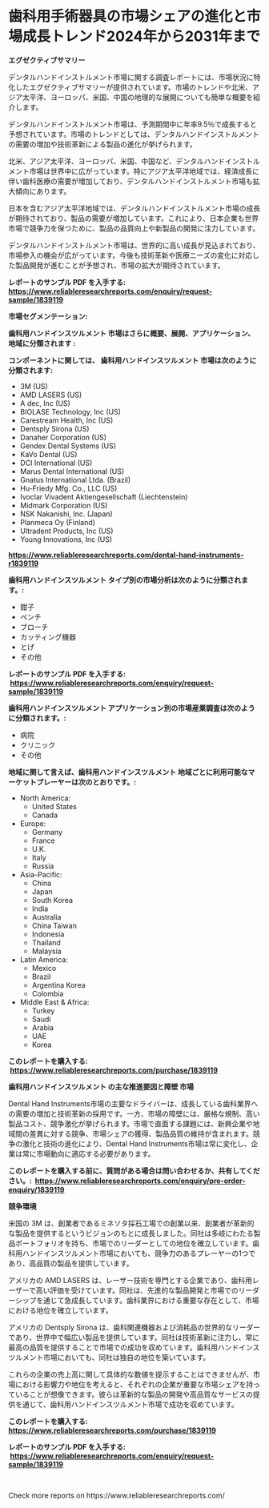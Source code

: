 <p><h1>歯科用手術器具の市場シェアの進化と市場成長トレンド2024年から2031年まで</h1></p><p><strong>エグゼクティブサマリー</strong></p>
<p><p>デンタルハンドインストルメント市場に関する調査レポートには、市場状況に特化したエグゼクティブサマリーが提供されています。市場のトレンドや北米、アジア太平洋、ヨーロッパ、米国、中国の地理的な展開についても簡単な概要を紹介します。</p><p>デンタルハンドインストルメント市場は、予測期間中に年率9.5％で成長すると予想されています。市場のトレンドとしては、デンタルハンドインストルメントの需要の増加や技術革新による製品の進化が挙げられます。</p><p>北米、アジア太平洋、ヨーロッパ、米国、中国など、デンタルハンドインストルメント市場は世界中に広がっています。特にアジア太平洋地域では、経済成長に伴い歯科医療の需要が増加しており、デンタルハンドインストルメント市場も拡大傾向にあります。</p><p>日本を含むアジア太平洋地域では、デンタルハンドインストルメント市場の成長が期待されており、製品の需要が増加しています。これにより、日本企業も世界市場で競争力を保つために、製品の品質向上や新製品の開発に注力しています。</p><p>デンタルハンドインストルメント市場は、世界的に高い成長が見込まれており、市場参入の機会が広がっています。今後も技術革新や医療ニーズの変化に対応した製品開発が進むことが予想され、市場の拡大が期待されています。</p></p>
<p><strong>レポートのサンプル PDF を入手する: <a href="https://www.reliableresearchreports.com/enquiry/request-sample/1839119">https://www.reliableresearchreports.com/enquiry/request-sample/1839119</a></strong></p>
<p><strong>市場セグメンテーション:</strong></p>
<p><strong> 歯科用ハンドインスツルメント 市場はさらに概要、展開、アプリケーション、地域に分類されます :</strong></p>
<p><strong>コンポーネントに関しては、 歯科用ハンドインスツルメント 市場は次のように分類されます: &nbsp;</strong></p>
<p><ul><li>3M (US)</li><li>AMD LASERS (US)</li><li>A dec, Inc (US)</li><li>BIOLASE Technology, Inc (US)</li><li>Carestream Health, Inc (US)</li><li>Dentsply Sirona (US)</li><li>Danaher Corporation (US)</li><li>Gendex Dental Systems (US)</li><li>KaVo Dental (US)</li><li>DCI International (US)</li><li>Marus Dental International (US)</li><li>Gnatus International Ltda. (Brazil)</li><li>Hu-Friedy Mfg. Co., LLC (US)</li><li>Ivoclar Vivadent Aktiengesellschaft (Liechtenstein)</li><li>Midmark Corporation (US)</li><li>NSK Nakanishi, Inc. (Japan)</li><li>Planmeca Oy (Finland)</li><li>Ultradent Products, Inc (US)</li><li>Young Innovations, Inc (US)</li></ul></p>
<p><strong><a href="https://www.reliableresearchreports.com/dental-hand-instruments-r1839119">https://www.reliableresearchreports.com/dental-hand-instruments-r1839119</a></strong></p>
<p><strong> 歯科用ハンドインスツルメント タイプ別の市場分析は次のように分類されます。:</strong></p>
<p><ul><li>鉗子</li><li>ペンチ</li><li>ブローチ</li><li>カッティング機器</li><li>とげ</li><li>その他</li></ul></p>
<p><strong>レポートのサンプル PDF を入手する: &nbsp;<a href="https://www.reliableresearchreports.com/enquiry/request-sample/1839119">https://www.reliableresearchreports.com/enquiry/request-sample/1839119</a></strong></p>
<p><strong> 歯科用ハンドインスツルメント アプリケーション別の市場産業調査は次のように分類されます。:</strong></p>
<p><ul><li>病院</li><li>クリニック</li><li>その他</li></ul></p>
<p><strong>地域に関して言えば、歯科用ハンドインスツルメント 地域ごとに利用可能なマーケットプレーヤーは次のとおりです。:</strong></p>
<p><ul>
    <li>
        North America:
        <ul>
            <li>United States</li>
            <li>Canada</li>
        </ul>
    </li>
    <li>
        Europe:
        <ul>
            <li>Germany</li>
            <li>France</li>
            <li>U.K.</li>
            <li>Italy</li>
            <li>Russia</li>
        </ul>
    </li>
    <li>
        Asia-Pacific:
        <ul>
            <li>China</li>
            <li>Japan</li>
            <li>South Korea</li>
            <li>India</li>
            <li>Australia</li>
            <li>China Taiwan</li>
            <li>Indonesia</li>
            <li>Thailand</li>
            <li>Malaysia</li>
        </ul>
    </li>
    <li>
        Latin America:
        <ul>
            <li>Mexico</li>
            <li>Brazil</li>
            <li>Argentina Korea</li>
            <li>Colombia</li>
        </ul>
    </li>
    <li>
        Middle East & Africa:
        <ul>
            <li>Turkey</li>
            <li>Saudi</li>
            <li>Arabia</li>
            <li>UAE</li>
            <li>Korea</li>
        </ul>
    </li>
    </ul></p>
<p><strong>このレポートを購入する: &nbsp;<a href="https://www.reliableresearchreports.com/purchase/1839119">https://www.reliableresearchreports.com/purchase/1839119</a></strong></p>
<p><strong>歯科用ハンドインスツルメント の主な推進要因と障壁 市場</strong></p>
<p><p>Dental Hand Instruments市場の主要なドライバーは、成長している歯科業界への需要の増加と技術革新の採用です。一方、市場の障壁には、厳格な規制、高い製品コスト、競争激化が挙げられます。市場で直面する課題には、新興企業や地域間の差異に対する競争、市場シェアの獲得、製品品質の維持が含まれます。競争の激化と技術の進化により、Dental Hand Instruments市場は常に変化し、企業は常に市場動向に適応する必要があります。</p></p>
<p><strong>このレポートを購入する前に、質問がある場合は問い合わせるか、共有してください。:&nbsp; <a href="https://www.reliableresearchreports.com/enquiry/pre-order-enquiry/1839119">https://www.reliableresearchreports.com/enquiry/pre-order-enquiry/1839119</a></strong></p>
<p><strong>競争環境</strong></p>
<p><p>米国の 3M は、創業者であるミネソタ採石工場での創業以来、創業者が革新的な製品を提供するというビジョンのもとに成長しました。同社は多岐にわたる製品ポートフォリオを持ち、市場でのリーダーとしての地位を確立しています。歯科用ハンドインスツルメント市場においても、競争力のあるプレーヤーの1つであり、高品質の製品を提供しています。</p><p>アメリカの AMD LASERS は、レーザー技術を専門とする企業であり、歯科用レーザーで高い評価を受けています。同社は、先進的な製品開発と市場でのリーダーシップを通じて急成長しています。歯科業界における重要な存在として、市場における地位を確立しています。</p><p>アメリカの Dentsply Sirona は、歯科関連機器および消耗品の世界的なリーダーであり、世界中で幅広い製品を提供しています。同社は技術革新に注力し、常に最高の品質を提供することで市場での成功を収めています。歯科用ハンドインスツルメント市場においても、同社は独自の地位を築いています。</p><p>これらの企業の売上高に関して具体的な数値を提示することはできませんが、市場における影響力や地位を考えると、それぞれの企業が重要な市場シェアを持っていることが想像できます。彼らは革新的な製品の開発や高品質なサービスの提供を通じて、歯科用ハンドインスツルメント市場で成功を収めています。</p></p>
<p><strong>このレポートを購入する: &nbsp; <a href="https://www.reliableresearchreports.com/purchase/1839119">https://www.reliableresearchreports.com/purchase/1839119</a></strong></p>
<p><strong>レポートのサンプル PDF を入手する: &nbsp;<a href="https://www.reliableresearchreports.com/enquiry/request-sample/1839119">https://www.reliableresearchreports.com/enquiry/request-sample/1839119</a></strong><strong></strong></p>
<p>&nbsp;</p>
<p>Check more reports on https://www.reliableresearchreports.com/</p>